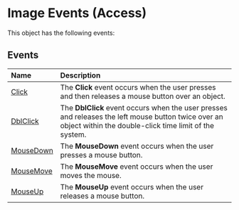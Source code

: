 
# Image Events (Access)
This object has the following events:

## Events



|**Name**|**Description**|
|:-----|:-----|
|[Click](1bca7597-b536-908e-c3fd-25f9dd5e1ab8.md)|The  **Click** event occurs when the user presses and then releases a mouse button over an object.|
|[DblClick](605ec6dc-0159-a20e-9b02-cfd9d0a23dd1.md)|The  **DblClick** event occurs when the user presses and releases the left mouse button twice over an object within the double-click time limit of the system.|
|[MouseDown](03da9154-2e2b-7801-ec11-06101f7cecb0.md)|The  **MouseDown** event occurs when the user presses a mouse button.|
|[MouseMove](651525b5-0a71-0e54-d4ed-3802e672b4c2.md)|The  **MouseMove** event occurs when the user moves the mouse.|
|[MouseUp](29aa863b-315a-7b4b-7c9c-89fcbb44e83a.md)|The  **MouseUp** event occurs when the user releases a mouse button.|
